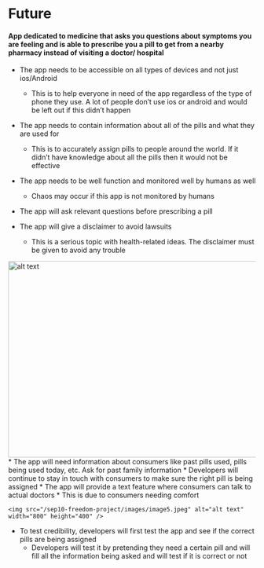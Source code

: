 # Future
#### App dedicated to medicine that asks you questions about symptoms you are feeling and is able to prescribe you a pill to get from a nearby pharmacy instead of visiting a doctor/ hospital
* The app needs to be accessible on all types of devices and not just ios/Android
    * This is to help everyone in need of the app regardless of the type of phone they use. A lot of people don’t use ios or android and would be left out if this didn’t happen

* The app needs to contain information about all of the pills and what they are used for
    * This is to accurately assign pills to people around the world. If it didn’t have knowledge about all the pills then it would not be effective
* The app needs to be well function and monitored well by humans as well
    * Chaos may occur if this app is not monitored by humans
* The app will ask relevant questions before prescribing a pill
* The app will give a disclaimer to avoid lawsuits
    * This is a serious topic with health-related ideas. The disclaimer must be given to avoid any trouble

 <img src="/sep10-freedom-project/images/image6.jpeg" alt="alt text" width="700" height="400"/>
* The app will need information about consumers like past pills used, pills being used today, etc. Ask for past family information
* Developers will continue to stay in touch with consumers to make sure the right pill is being assigned
* The app will provide a text feature where consumers can talk to actual doctors
    * This is due to consumers needing comfort

    <img src="/sep10-freedom-project/images/image5.jpeg" alt="alt text" width="800" height="400" />

* To test credibility, developers will first test the app and see if the correct pills are being assigned
    * Developers will test it by pretending they need a certain pill and will fill all the information being asked and will test if it is correct or not






